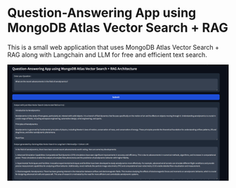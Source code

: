 # Question-Answering App using MongoDB Atlas Vector Search + RAG

This is a small web application that uses MongoDB Atlas Vector Search + RAG along with Langchain and LLM for free and efficient text search.

![image](https://github.com/joyce0803/Question-Answering-App-using-MongoDB-and-RAG/blob/main/image.png)
